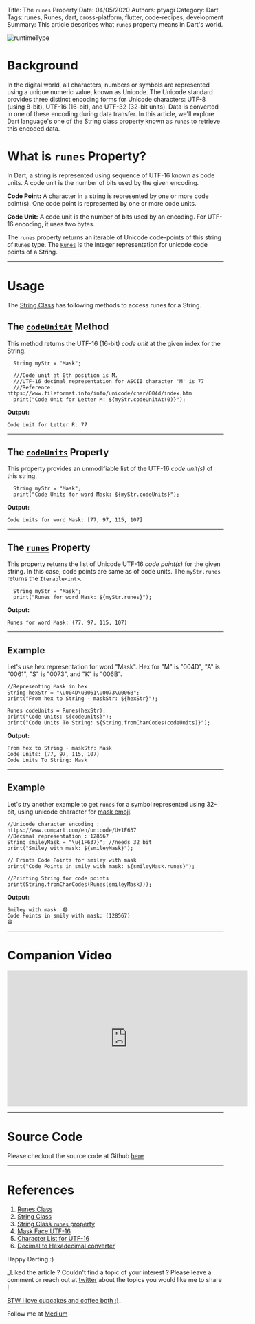 Title: The `runes` Property
Date: 04/05/2020
Authors: ptyagi
Category: Dart
Tags: runes, Runes, dart, cross-platform, flutter, code-recipes, development
Summary: This article describes what `runes` property means in Dart's world.

![runtimeType]({attach}../../images/dart/runes.png)

# Background

In the digital world, all characters, numbers or symbols are represented using a unique numeric value, known as Unicode. The Unicode standard provides three distinct encoding forms for Unicode characters: UTF-8 (using 8-bit), UTF-16 (16-bit), and UTF-32 (32-bit units). Data is converted in one of these encoding during data transfer.
In this article, we'll explore Dart language's one of the String class property known as `runes` to retrieve this encoded data.

# What is `runes` Property?

In Dart, a string is represented using sequence of UTF-16 known as code units. A code unit is the number of bits used by the given encoding.

**Code Point:** A character in a string is represented by one or more code point(s). One code point is represented by one or more code units.

**Code Unit:** A code unit is the number of bits used by an encoding. For UTF-16 encoding, it uses two bytes.

The `runes` property returns an iterable of Unicode code-points of this string of `Runes` type. The [`Runes`](https://api.dart.dev/stable/2.7.2/dart-core/Runes-class.html) is the integer representation for unicode code points of a String.

---

# Usage

The [String Class](https://api.dart.dev/stable/2.7.2/dart-core/String-class.html) has following methods to access runes for a String.

## The [`codeUnitAt`](https://api.dart.dev/stable/2.7.2/dart-core/String/codeUnitAt.html) Method

This method returns the UTF-16 (16-bit) _code unit_ at the given index for the String.

```
  String myStr = "Mask";

  ///Code unit at 0th position is M.
  ///UTF-16 decimal representation for ASCII character 'M' is 77
  ///Reference: https://www.fileformat.info/info/unicode/char/004d/index.htm
  print("Code Unit for Letter M: ${myStr.codeUnitAt(0)}");

```

**Output:**
```
Code Unit for Letter R: 77
```

---

## The [`codeUnits`](https://api.dart.dev/stable/2.7.2/dart-core/String/codeUnits.html) Property

This property provides an unmodifiable list of the UTF-16 _code unit(s)_ of this string.

```
  String myStr = "Mask";
  print("Code Units for word Mask: ${myStr.codeUnits}");

```

**Output:**
```
Code Units for word Mask: [77, 97, 115, 107]
```

---

## The [`runes`](https://api.dart.dev/stable/2.7.2/dart-core/String/runes.html) Property

This property returns the list of Unicode UTF-16 _code point(s)_ for the given string. In this case, code points are same as of code units. The `myStr.runes` returns the `Iterable<int>`.

```
  String myStr = "Mask";
  print("Runes for word Mask: ${myStr.runes}");
```

**Output:**

```
Runes for word Mask: (77, 97, 115, 107)
```

---

## Example

Let's use hex representation for word "Mask". Hex for "M" is "004D", "A" is "0061", "S" is "0073", and "K" is "006B".

```
//Representing Mask in hex
String hexStr = "\u004D\u0061\u0073\u006B";
print("From hex to String - maskStr: ${hexStr}");

Runes codeUnits = Runes(hexStr);
print("Code Units: ${codeUnits}");
print("Code Units To String: ${String.fromCharCodes(codeUnits)}");
```

**Output:**

```
From hex to String - maskStr: Mask
Code Units: (77, 97, 115, 107)
Code Units To String: Mask
```

---

## Example

Let's try another example to get `runes` for a symbol represented using 32-bit, using unicode character for [mask emoji](https://www.compart.com/en/unicode/U+1F637).

```
//Unicode character encoding : https://www.compart.com/en/unicode/U+1F637
//Decimal representation : 128567
String smileyMask = "\u{1F637}"; //needs 32 bit
print("Smiley with mask: ${smileyMask}");

// Prints Code Points for smiley with mask
print("Code Points in smily with mask: ${smileyMask.runes}");

//Printing String for code points
print(String.fromCharCodes(Runes(smileyMask)));
```

**Output:**

```
Smiley with mask: 😷
Code Points in smily with mask: (128567)
😷
```

---
# Companion Video

<iframe width="560" height="315" src="https://www.youtube.com/embed/TODO" frameborder="0" allow="accelerometer; autoplay; encrypted-media; gyroscope; picture-in-picture" allowfullscreen></iframe>

---
# Source Code

Please checkout the source code at Github [here](https://github.com/ptyagicodecamp/dart_vocab/blob/master/src/runes.dart)


---
# References

1. [Runes Class](https://api.dart.dev/stable/2.7.2/dart-core/Runes-class.html)
2. [String Class](https://api.dart.dev/stable/2.7.2/dart-core/String-class.html)
3. [String Class `runes` property](https://api.dart.dev/stable/2.7.2/dart-core/String/runes.html)
4. [Mask Face UTF-16](https://www.fileformat.info/info/unicode/char/1f637/index.htm)
5. [Character List for UTF-16](http://www.fileformat.info/info/charset/UTF-16/list.htm)
6. [Decimal to Hexadecimal converter](https://www.rapidtables.com/convert/number/decimal-to-hex.html)

Happy Darting :)

_Liked the article ?
Couldn't find a topic of your interest ? Please leave a comment or reach out at [twitter](https://twitter.com/ptyagi13) about the topics you would like me to share !

[BTW I love cupcakes and coffee both :)](https://www.paypal.me/pritya)_

Follow me at [Medium](https://medium.com/@ptyagicodecamp)
